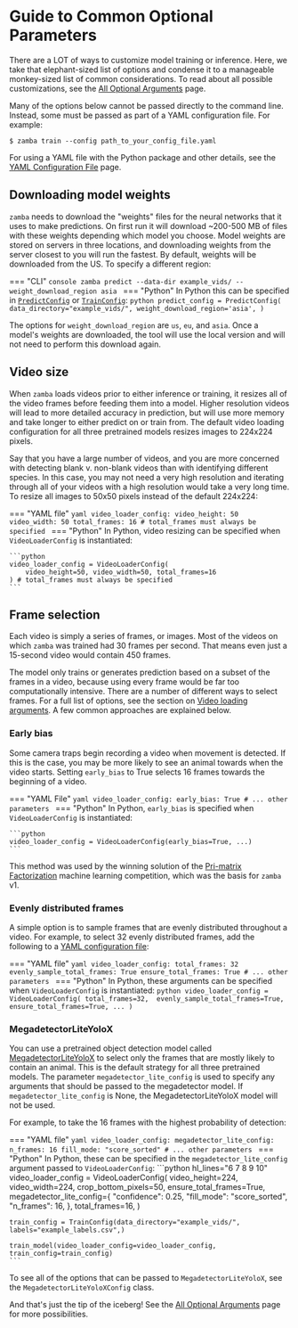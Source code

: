 # Guide to Common Optional Parameters

There are a LOT of ways to customize model training or inference. Here, we take that elephant-sized list of options and condense it to a manageable monkey-sized list of common considerations. To read about all possible customizations, see the [All Optional Arguments](configurations.md) page.

Many of the options below cannot be passed directly to the command line. Instead, some must be passed as part of a YAML configuration file. For example:

```console
$ zamba train --config path_to_your_config_file.yaml
```

For using a YAML file with the Python package and other details, see the [YAML Configuration File](yaml-config.md) page.

## Downloading model weights

`zamba` needs to download the "weights" files for the neural networks that it uses to make predictions. On first run it will download ~200-500 MB of files with these weights depending which model you choose. Model weights are stored on servers in three locations, and downloading weights from the server closest to you will run the fastest. By default, weights will be downloaded from the US. To specify a different region:

=== "CLI"
    ```console
    zamba predict --data-dir example_vids/ --weight_download_region asia
    ```
=== "Python"
    In Python this can be specified in [`PredictConfig`](configurations.md#prediction-arguments) or [`TrainConfig`](configurations.md#training-arguments):
    ```python
    predict_config = PredictConfig(
        data_directory="example_vids/",
        weight_download_region='asia',
    )
    ```

The options for `weight_download_region` are `us`, `eu`, and `asia`. Once a model's weights are downloaded, the tool will use the local version and will not need to perform this download again.

## Video size

When `zamba` loads videos prior to either inference or training, it resizes all of the video frames before feeding them into a model. Higher resolution videos will lead to more detailed accuracy in prediction, but will use more memory and take longer to either predict on or train from. The default video loading configuration for all three pretrained models resizes images to 224x224 pixels. 

Say that you have a large number of videos, and you are more concerned with detecting blank v. non-blank videos than with identifying different species. In this case, you may not need a very high resolution and iterating through all of your videos with a high resolution would take a very long time. To resize all images to 50x50 pixels instead of the default 224x224: 

=== "YAML file"
    ```yaml
    video_loader_config:
        video_height: 50
        video_width: 50
        total_frames: 16 # total_frames must always be specified
    ```
=== "Python"
    In Python, video resizing can be specified when `VideoLoaderConfig` is instantiated:

    ```python
    video_loader_config = VideoLoaderConfig(
        video_height=50, video_width=50, total_frames=16
    ) # total_frames must always be specified
    ```

## Frame selection

Each video is simply a series of frames, or images. Most of the videos on which `zamba` was trained had 30 frames per second. That means even just a 15-second video would contain 450 frames.

The model only trains or generates prediction based on a subset of the frames in a video, because using every frame would be far too computationally intensive. There are a number of different ways to select frames. For a full list of options, see the section on [Video loading arguments](configurations.md#video-loading-arguments). A few common approaches are explained below.

### Early bias 

Some camera traps begin recording a video when movement is detected. If this is the case, you may be more likely to see an animal towards when the video starts. Setting `early_bias` to True selects 16 frames towards the beginning of a video. 

=== "YAML File"
    ```yaml
    video_loader_config:
    early_bias: True
    # ... other parameters
    ```
=== "Python"
    In Python, `early_bias` is specified when `VideoLoaderConfig` is instantiated:

    ```python
    video_loader_config = VideoLoaderConfig(early_bias=True, ...)
    ```

This method was used by the winning solution of the [Pri-matrix Factorization](https://www.drivendata.org/competitions/49/deep-learning-camera-trap-animals/) machine learning competition, which was the basis for `zamba` v1.

### Evenly distributed frames

A simple option is to sample frames that are evenly distributed throughout a video. For example, to select 32 evenly distributed frames, add the following to a [YAML configuration file](yaml-config.md):

=== "YAML file"
    ```yaml
    video_loader_config:
        total_frames: 32
        evenly_sample_total_frames: True
        ensure_total_frames: True
        # ... other parameters
    ```
=== "Python"
    In Python, these arguments can be specified when `VideoLoaderConfig` is instantiated:
    ```python
    video_loader_config = VideoLoaderConfig(
        total_frames=32, 
        evenly_sample_total_frames=True, 
        ensure_total_frames=True,
        ...
    )
    ```

### MegadetectorLiteYoloX

You can use a pretrained object detection model called [MegadetectorLiteYoloX](models.md#megadetectorliteyolox) to select only the frames that are mostly likely to contain an animal. This is the default strategy for all three pretrained models. The parameter `megadetector_lite_config` is used to specify any arguments that should be passed to the megadetector model. If `megadetector_lite_config` is None, the MegadetectorLiteYoloX model will not be used. 

For example, to take the 16 frames with the highest probability of detection:

=== "YAML file"
    ```yaml
    video_loader_config:
        megadetector_lite_config:
            n_frames: 16
            fill_mode: "score_sorted"
        # ... other parameters
    ```
=== "Python"
    In Python, these can be specified in the `megadetector_lite_config` argument passed to `VideoLoaderConfig`:
    ```python hl_lines="6 7 8 9 10"
    video_loader_config = VideoLoaderConfig(
        video_height=224,
        video_width=224,
        crop_bottom_pixels=50,
        ensure_total_frames=True,
        megadetector_lite_config={
            "confidence": 0.25,
            "fill_mode": "score_sorted",
            "n_frames": 16,
        },
        total_frames=16,
    )

    train_config = TrainConfig(data_directory="example_vids/", labels="example_labels.csv",)

    train_model(video_loader_config=video_loader_config, train_config=train_config)
    ```

To see all of the options that can be passed to `MegadetectorLiteYoloX`, see the `MegadetectorLiteYoloXConfig` class. <!-- TODO: add link to github code><!-->

And that's just the tip of the iceberg! See the [All Optional Arguments](configurations.md) page for more possibilities.